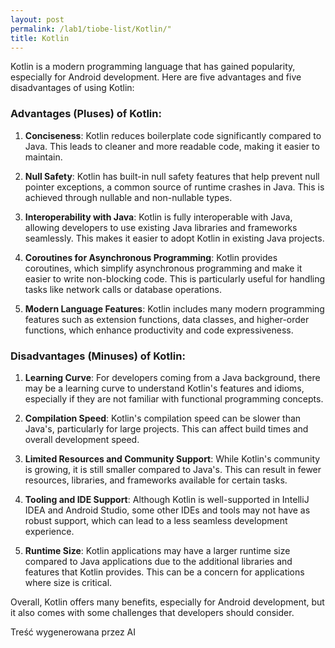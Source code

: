 ```yaml
---
layout: post
permalink: /lab1/tiobe-list/Kotlin/"
title: Kotlin
---
```

Kotlin is a modern programming language that has gained popularity, especially for Android development. Here are five advantages and five disadvantages of using Kotlin:

### Advantages (Pluses) of Kotlin:

1. **Conciseness**: Kotlin reduces boilerplate code significantly compared to Java. This leads to cleaner and more readable code, making it easier to maintain.

2. **Null Safety**: Kotlin has built-in null safety features that help prevent null pointer exceptions, a common source of runtime crashes in Java. This is achieved through nullable and non-nullable types.

3. **Interoperability with Java**: Kotlin is fully interoperable with Java, allowing developers to use existing Java libraries and frameworks seamlessly. This makes it easier to adopt Kotlin in existing Java projects.

4. **Coroutines for Asynchronous Programming**: Kotlin provides coroutines, which simplify asynchronous programming and make it easier to write non-blocking code. This is particularly useful for handling tasks like network calls or database operations.

5. **Modern Language Features**: Kotlin includes many modern programming features such as extension functions, data classes, and higher-order functions, which enhance productivity and code expressiveness.

### Disadvantages (Minuses) of Kotlin:

1. **Learning Curve**: For developers coming from a Java background, there may be a learning curve to understand Kotlin's features and idioms, especially if they are not familiar with functional programming concepts.

2. **Compilation Speed**: Kotlin's compilation speed can be slower than Java's, particularly for large projects. This can affect build times and overall development speed.

3. **Limited Resources and Community Support**: While Kotlin's community is growing, it is still smaller compared to Java's. This can result in fewer resources, libraries, and frameworks available for certain tasks.

4. **Tooling and IDE Support**: Although Kotlin is well-supported in IntelliJ IDEA and Android Studio, some other IDEs and tools may not have as robust support, which can lead to a less seamless development experience.

5. **Runtime Size**: Kotlin applications may have a larger runtime size compared to Java applications due to the additional libraries and features that Kotlin provides. This can be a concern for applications where size is critical.

Overall, Kotlin offers many benefits, especially for Android development, but it also comes with some challenges that developers should consider.

Treść wygenerowana przez AI
